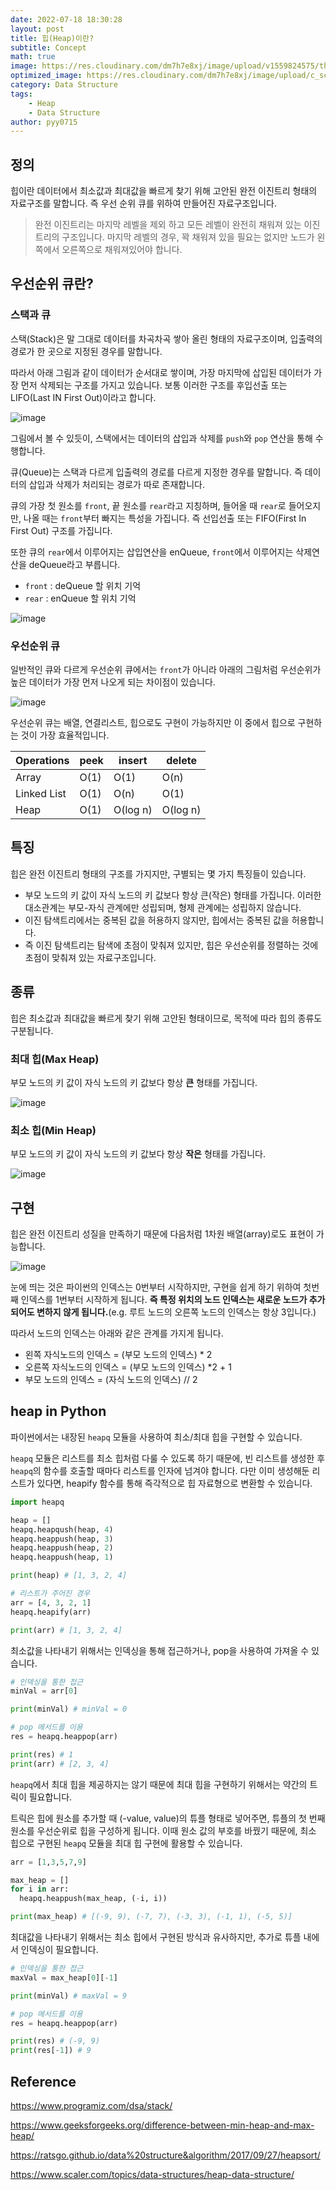 ```yaml
---
date: 2022-07-18 18:30:28
layout: post
title: 힙(Heap)이란?
subtitle: Concept
math: true
image: https://res.cloudinary.com/dm7h7e8xj/image/upload/v1559824575/theme14_gi2ypv.jpg
optimized_image: https://res.cloudinary.com/dm7h7e8xj/image/upload/c_scale,w_380/v1559824575/theme14_gi2ypv.jpg
category: Data Structure
tags:
    - Heap
    - Data Structure
author: pyy0715
---
```


## 정의

힙이란 데이터에서 최소값과 최대값을 빠르게 찾기 위해 고안된 완전 이진트리 형태의 자료구조를 말합니다.
즉 우선 순위 큐를 위하여 만들어진 자료구조입니다.

> 완전 이진트리는 마지막 레벨을 제외 하고 모든 레벨이 완전히 채워져 있는 이진트리의 구조입니다. 마지막 레벨의 경우, 꽉 채워져 있을 필요는 없지만 노드가 왼쪽에서 오른쪽으로 채워져있어야 합니다.

## 우선순위 큐란?

### 스택과 큐

스택(Stack)은 말 그대로 데이터를 차곡차곡 쌓아 올린 형태의 자료구조이며, 입출력의 경로가 한 곳으로 지정된 경우를 말합니다.

따라서 아래 그림과 같이 데이터가 순서대로 쌓이며, 가장 마지막에 삽입된 데이터가 가장 먼저 삭제되는 구조를 가지고 있습니다. 보통 이러한 구조를 후입선출 또는 LIFO(Last IN First Out)이라고 합니다.

![image](https://user-images.githubusercontent.com/47301926/179705462-06bb0ecd-7c13-4418-a3da-972147bd2800.png)

그림에서 볼 수 있듯이, 스택에서는 데이터의 삽입과 삭제를 `push`와 `pop` 연산을 통해 수행합니다.

큐(Queue)는 스택과 다르게 입출력의 경로를 다르게 지정한 경우를 말합니다. 즉 데이터의 삽입과 삭제가 처리되는 경로가 따로 존재합니다.

큐의 가장 첫 원소를 `front`, 끝 원소를 `rear`라고 지칭하며, 들어올 때 `rear`로 들어오지만, 나올 때는 `front`부터 빠지는 특성을 가집니다. 즉 선입선출 또는 FIFO(First In First Out) 구조를 가집니다.

또한 큐의 `rear`에서 이루어지는 삽입연산을 enQueue, `front`에서 이루어지는 삭제연산을 deQueue라고 부릅니다.

- `front` : deQueue 할 위치 기억
- `rear` : enQueue 할 위치 기억

![image](https://user-images.githubusercontent.com/47301926/179726011-688dc1e4-3a2a-4edc-8ef2-038f887228eb.png)

### 우선순위 큐

일반적인 큐와 다르게 우선순위 큐에서는 `front`가 아니라 아래의 그림처럼 우선순위가 높은 데이터가 가장 먼저 나오게 되는 차이점이 있습니다.

![image](https://user-images.githubusercontent.com/47301926/179735239-3d3152da-7056-4541-b523-62234b000c88.png)

우선순위 큐는 배열, 연결리스트, 힙으로도 구현이 가능하지만 이 중에서 힙으로 구현하는 것이 가장 효율적입니다.

| **Operations**     | **peek** | **insert** | **delete** |
|--------------------|----------|------------|------------|
| Array              | O(1)     | O(1)       | O(n)       |
| Linked List        | O(1)     | O(n)       | O(1)       |
| Heap               | O(1)     | O(log n)   | O(log n)   |

## 특징

힙은 완전 이진트리 형태의 구조를 가지지만, 구별되는 몇 가지 특징들이 있습니다.

- 부모 노드의 키 값이 자식 노드의 키 값보다 항상 큰(작은) 형태를 가집니다. 이러한 대소관계는 부모-자식 관계에만 성립되며, 형제 관계에는 성립하지 않습니다.
- 이진 탐색트리에서는 중복된 값을 허용하지 않지만, 힙에서는 중복된 값을 허용합니다.
- 즉 이진 탐색트리는 탐색에 초점이 맞춰져 있지만, 힙은 우선순위를 정렬하는 것에 초점이 맞춰져 있는 자료구조입니다.

## 종류

힙은 최소값과 최대값을 빠르게 찾기 위해 고안된 형태이므로, 목적에 따라 힙의 종류도 구분됩니다.

### 최대 힙(Max Heap)

부모 노드의 키 값이 자식 노드의 키 값보다 항상 **큰** 형태를 가집니다.

![image](https://user-images.githubusercontent.com/47301926/179742882-dc3d7ce2-1f61-476d-a487-8f6c71c03096.png)

### 최소 힙(Min Heap)

부모 노드의 키 값이 자식 노드의 키 값보다 항상 **작은** 형태를 가집니다.

![image](https://user-images.githubusercontent.com/47301926/179742945-fe936e3b-52b4-4210-beec-e021080c414f.png)

## 구현

힙은 완전 이진트리 성질을 만족하기 때문에 다음처럼 1차원 배열(array)로도 표현이 가능합니다.

![image](https://user-images.githubusercontent.com/47301926/179743656-ca2d674f-38da-477a-9a05-d287f0b37432.png)

눈에 띄는 것은 파이썬의 인덱스는 0번부터 시작하지만, 구현을 쉽게 하기 위하여 첫번째 인덱스를 1번부터 시작하게 됩니다.
**즉 특정 위치의 노드 인덱스는 새로운 노드가 추가되어도 변하지 않게 됩니다.**(e.g. 루트 노드의 오른쪽 노드의 인덱스는 항상 3입니다.)

따라서 노드의 인덱스는 아래와 같은 관계를 가지게 됩니다.

- 왼쪽 자식노드의 인덱스 = (부모 노드의 인덱스) * 2
- 오른쪽 자식노드의 인덱스 = (부모 노드의 인덱스) *2 + 1
- 부모 노드의 인덱스 = (자식 노드의 인덱스) // 2

## heap in Python

파이썬에서는 내장된 `heapq` 모듈을 사용하여 최소/최대 힙을 구현할 수 있습니다.

`heapq` 모듈은 리스트를 최소 힙처럼 다룰 수 있도록 하기 때문에, 빈 리스트를 생성한 후 `heapq`의 함수를 호출할 때마다 리스트를 인자에 넘겨야 합니다.
다만 이미 생성해둔 리스트가 있다면, heapify 함수를 통해 즉각적으로 힙 자료형으로 변환할 수 있습니다.

```python
import heapq

heap = []
heapq.heapqush(heap, 4)
heapq.heappush(heap, 3)
heapq.heappush(heap, 2)
heapq.heappush(heap, 1)

print(heap) # [1, 3, 2, 4]

# 리스트가 주어진 경우
arr = [4, 3, 2, 1]
heapq.heapify(arr)

print(arr) # [1, 3, 2, 4]
```

최소값을 나타내기 위해서는 인덱싱을 통해 접근하거나, pop을 사용하여 가져올 수 있습니다.

```python
# 인덱싱을 통한 접근
minVal = arr[0]

print(minVal) # minVal = 0

# pop 메서드를 이용
res = heapq.heappop(arr)

print(res) # 1
print(arr) # [2, 3, 4]
```

`heapq`에서 최대 힙을 제공하지는 않기 때문에 최대 힙을 구현하기 위해서는 약간의 트릭이 필요합니다.

트릭은 힙에 원소를 추가할 때 (-value, value)의 튜플 형태로 넣어주면, 튜플의 첫 번째 원소를 우선순위로 힙을 구성하게 됩니다. 이때 원소 값의 부호를 바꿨기 때문에, 최소 힙으로 구현된 `heapq` 모듈을 최대 힙 구현에 활용할 수 있습니다.

```python
arr = [1,3,5,7,9]

max_heap = []
for i in arr:
  heapq.heappush(max_heap, (-i, i))

print(max_heap) # [(-9, 9), (-7, 7), (-3, 3), (-1, 1), (-5, 5)]
```

최대값을 나타내기 위해서는 최소 힙에서 구현된 방식과 유사하지만, 추가로 튜플 내에서 인덱싱이 필요합니다.

```python
# 인덱싱을 통한 접근
maxVal = max_heap[0][-1]

print(minVal) # maxVal = 9

# pop 메서드를 이용
res = heapq.heappop(arr)

print(res) # (-9, 9)
print(res[-1]) # 9
```

## Reference

<https://www.programiz.com/dsa/stack/>

<https://www.geeksforgeeks.org/difference-between-min-heap-and-max-heap/>

<https://ratsgo.github.io/data%20structure&algorithm/2017/09/27/heapsort/>

<https://www.scaler.com/topics/data-structures/heap-data-structure/>
